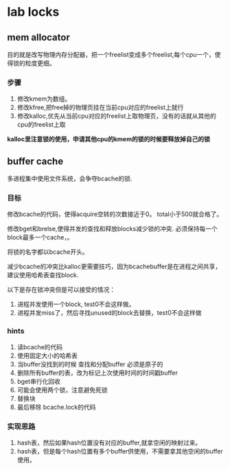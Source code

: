 # lab locks
## mem allocator

目的就是改写物理内存分配器，把一个freelist变成多个freelist,每个cpu一个，使得锁的粒度更细。

### 步骤
1. 修改kmem为数组。
2. 修改kfree,把free掉的物理页挂在当前cpu对应的freelist上就行
3. 修改kalloc,优先从当前cpu对应的freelist上取物理页，没有的话就从其他的cpu的freelist上取


**kalloc里注意锁的使用，申请其他cpu的kmem的锁的时候要释放掉自己的锁**

## buffer cache

多进程集中使用文件系统，会争夺bcache的锁.
### 目标
修改bcache的代码，使得acquire空转的次数接近于0。
total小于500就合格了。

修改bget和brelse,使得并发的查找和释放blocks减少锁的冲突.
必须保持每一个block最多一个cache，。

将锁的名字都以bcache开头。

减少bcache的冲突比kalloc更需要技巧，因为bcachebuffer是在进程之间共享，建议使用哈希表查找block.

以下是存在锁冲突但是可以接受的情况：
1. 进程并发使用一个block, test0不会这样做。
2. 进程并发miss了，然后寻找unused的block去替换，test0不会这样做

### hints
1. 读bcache的代码
2. 使用固定大小的哈希表
3. 当buffer没找到的时候 查找和分配buffer 必须是原子的
4. 删除所有buffer的表，改为标记上次使用时间的时间戳buffer
5. bget串行化回收
6. 可能会使用两个锁，注意避免死锁
7. 替换块
8. 最后移除 bcache.lock的代码


### 实现思路

1. hash表，然后如果hash位置没有对应的buffer,就拿空闲的映射过来。
2. hash表，但是每个hash位置有多个buffer供使用，不需要拿其他空闲的buffer使用。
